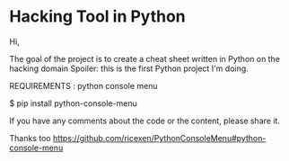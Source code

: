 # Hacking Tool in Python
 Hi, 

 The goal of the project is to create a cheat sheet written in Python on the hacking domain
 Spoiler: this is the first Python project I'm doing.
 
 
 REQUIREMENTS : python console menu
 
 $ pip install python-console-menu
 
 
 If you have any comments about the code or the content, please share it.
 
 Thanks too https://github.com/ricexen/PythonConsoleMenu#python-console-menu

